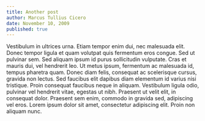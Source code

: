 ```yaml
---
title: Another post
author: Marcus Tullius Cicero
date: November 10, 2009
published: true
---
```

Vestibulum in ultrices urna. Etiam tempor enim dui, nec malesuada elit. Donec 
tempor ligula et quam volutpat quis fermentum eros congue. Sed ut pulvinar sem. 
Sed aliquam ipsum id purus sollicitudin vulputate. Cras et mauris dui, vel 
hendrerit leo. Ut metus ipsum, fermentum ac malesuada id, tempus pharetra quam. 
Donec diam felis, consequat ac scelerisque cursus, gravida non lectus. Sed 
faucibus elit dapibus diam elementum id varius nisi tristique. Proin consequat 
faucibus neque in aliquam. Vestibulum ligula odio, pulvinar vel hendrerit 
vitae, egestas ut nibh. Praesent ut velit elit, in consequat dolor. Praesent 
sem enim, commodo in gravida sed, adipiscing vel eros. Lorem ipsum dolor sit 
amet, consectetur adipiscing elit. Proin non aliquam nunc.
